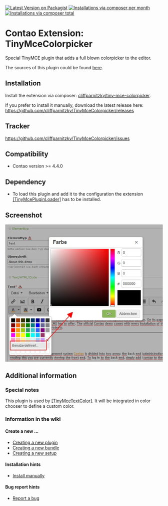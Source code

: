 [![Latest Version on Packagist](http://img.shields.io/packagist/v/cliffparnitzky/tiny-mce-colorpicker.svg?style=flat)](https://packagist.org/packages/cliffparnitzky/tiny-mce-colorpicker)
[![Installations via composer per month](http://img.shields.io/packagist/dm/cliffparnitzky/tiny-mce-colorpicker.svg?style=flat)](https://packagist.org/packages/cliffparnitzky/tiny-mce-colorpicker)
[![Installations via composer total](http://img.shields.io/packagist/dt/cliffparnitzky/tiny-mce-colorpicker.svg?style=flat)](https://packagist.org/packages/cliffparnitzky/tiny-mce-colorpicker)

Contao Extension: TinyMceColorpicker
====================================

Special TinyMCE plugin that adds a full blown colorpicker to the editor.

The sources of this plugin could be found [here](http://www.tinymce.com/wiki.php/Plugin:colorpicker).


Installation
------------

Install the extension via composer: [cliffparnitzky/tiny-mce-colorpicker](https://packagist.org/packages/cliffparnitzky/tiny-mce-colorpicker).

If you prefer to install it manually, download the latest release here: https://github.com/cliffparnitzky/TinyMceColorpicker/releases


Tracker
-------

https://github.com/cliffparnitzky/TinyMceColorpicker/issues


Compatibility
-------------

- Contao version >= 4.4.0


Dependency
----------

- To load this plugin and add it to the configuration the extension [[TinyMcePluginLoader]](https://github.com/cliffparnitzky/TinyMcePluginLoader) has to be installed.


Screenshot
----------

![Screenshot](screenshot.jpg)


Additional information
----------------------

### Special notes

This plugin is used by [[TinyMceTextColor]](https://github.com/cliffparnitzky/TinyMceTextColor). It will be integrated in color chooser to define a custom color.

### Information in the wiki

#### Create a new ...

* [Creating a new plugin](https://github.com/cliffparnitzky/TinyMcePluginLoader/wiki/Creating-a-new-plugin)
* [Creating a new bundle](https://github.com/cliffparnitzky/TinyMcePluginLoader/wiki/Creating-a-new-bundle)
* [Creating a new setup](https://github.com/cliffparnitzky/TinyMcePluginLoader/wiki/Creating-a-new-setup)

#### Installation hints
* [Install manually](https://github.com/cliffparnitzky/TinyMcePluginLoader/wiki/Install-manually)

#### Bug report hints

* [Report a bug](https://github.com/cliffparnitzky/TinyMcePluginLoader/wiki/Report-a-bug)